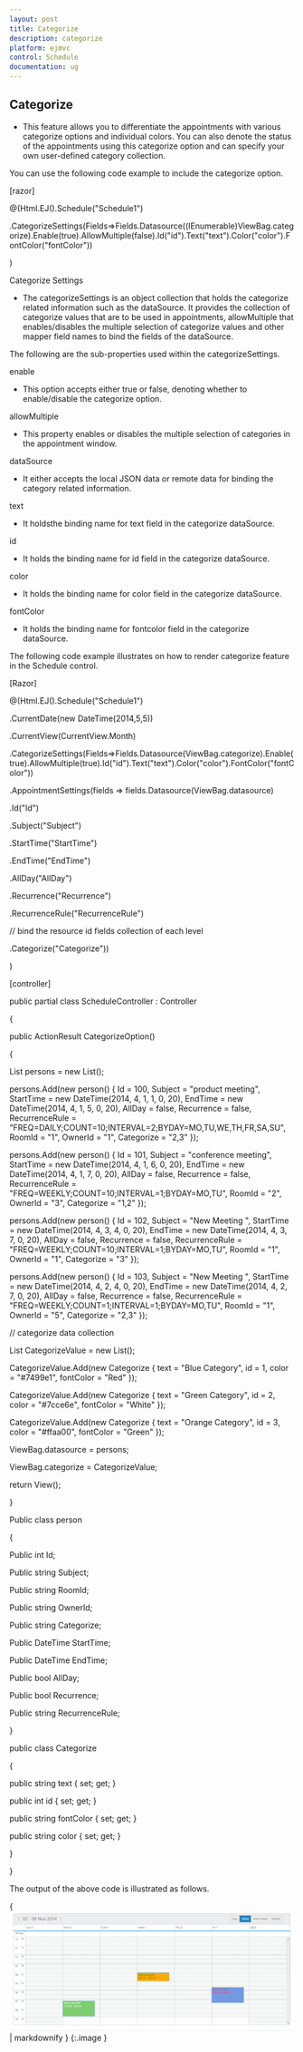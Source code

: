 ```yaml
---
layout: post
title: Categorize
description: categorize	
platform: ejmvc
control: Schedule
documentation: ug
---
```


## Categorize	

* This feature allows you to differentiate the appointments with various categorize options and individual colors. You can also denote the status of the appointments using this categorize option and can specify your own user-defined category collection.

You can use the following code example to include the categorize option.







[razor]

@(Html.EJ().Schedule("Schedule1")

.CategorizeSettings(Fields=>Fields.Datasource((IEnumerable)ViewBag.categorize).Enable(true).AllowMultiple(false).Id("id").Text("text").Color("color").FontColor("fontColor"))

)

Categorize Settings

* The categorizeSettings is an object collection that holds the categorize related information such as the dataSource. It provides the collection of categorize values that are to be used in appointments, allowMultiple that enables/disables the multiple selection of categorize values and other mapper field names to bind the fields of the dataSource. 

The following are the sub-properties used within the categorizeSettings.

enable

* This option accepts either true or false, denoting whether to enable/disable the categorize option.

allowMultiple

* This property enables or disables the multiple selection of categories in the appointment window. 

dataSource

* It either accepts the local JSON data or remote data for binding the category related information. 

text

* It holdsthe binding name for text field in the categorize dataSource.

id

* It holds the binding name for id field in the categorize dataSource.

color

* It holds the binding name for color field in the categorize dataSource.

fontColor

* It holds the binding name for fontcolor field in the categorize dataSource.

The following code example illustrates on how to render categorize feature in the Schedule control.







[Razor]



@(Html.EJ().Schedule("Schedule1")

.CurrentDate(new DateTime(2014,5,5))

.CurrentView(CurrentView.Month)

.CategorizeSettings(Fields=>Fields.Datasource(ViewBag.categorize).Enable(true).AllowMultiple(true).Id("id").Text("text").Color("color").FontColor("fontColor"))

.AppointmentSettings(fields => fields.Datasource(ViewBag.datasource)

.Id("Id")

.Subject("Subject")

.StartTime("StartTime")

.EndTime("EndTime")

.AllDay("AllDay")

.Recurrence("Recurrence")

.RecurrenceRule("RecurrenceRule")

// bind the resource id fields collection of each level

.Categorize("Categorize"))

)





[controller]

public partial class ScheduleController : Controller

{

public ActionResult CategorizeOption()

{

List<person> persons = new List<person>();

persons.Add(new person() { Id = 100, Subject = "product meeting", StartTime = new DateTime(2014, 4, 1, 1, 0, 20), EndTime = new DateTime(2014, 4, 1, 5, 0, 20), AllDay = false, Recurrence = false, RecurrenceRule = "FREQ=DAILY;COUNT=10;INTERVAL=2;BYDAY=MO,TU,WE,TH,FR,SA,SU", RoomId = "1", OwnerId = "1", 	 Categorize = "2,3" });

persons.Add(new person() { Id = 101, Subject = "conference meeting", StartTime = new DateTime(2014, 4, 1, 6, 0, 20), EndTime = new DateTime(2014, 4, 1, 7, 0, 20), AllDay = false, Recurrence = false, RecurrenceRule = "FREQ=WEEKLY;COUNT=10;INTERVAL=1;BYDAY=MO,TU", RoomId = "2", OwnerId = "3", 	 Categorize = "1,2" });

persons.Add(new person() { Id = 102, Subject = "New Meeting ", StartTime = new DateTime(2014, 4, 3, 4, 0, 20), EndTime = new DateTime(2014, 4, 3, 7, 0, 20), AllDay = false, Recurrence = false, RecurrenceRule = "FREQ=WEEKLY;COUNT=10;INTERVAL=1;BYDAY=MO,TU", RoomId = "1", OwnerId = "1", 	 Categorize = "3" });

persons.Add(new person() { Id = 103, Subject = "New Meeting ", StartTime = new DateTime(2014, 4, 2, 4, 0, 20), EndTime = new DateTime(2014, 4, 2, 7, 0, 20), AllDay = false, Recurrence = false, RecurrenceRule = "FREQ=WEEKLY;COUNT=1;INTERVAL=1;BYDAY=MO,TU", RoomId = "1", OwnerId = "5", 	 Categorize = "2,3" });

// categorize data collection

List<Categorize> CategorizeValue = new List<Categorize>();

CategorizeValue.Add(new Categorize { text = "Blue Category", id = 1, color = "#7499e1", fontColor = "Red" });

CategorizeValue.Add(new Categorize { text = "Green Category", id = 2, color = "#7cce6e", fontColor = "White" });

CategorizeValue.Add(new Categorize { text = "Orange Category", id = 3, color = "#ffaa00", fontColor = "Green" });

ViewBag.datasource = persons;

ViewBag.categorize = CategorizeValue;

return View();

}

Public class person

{

Public int Id;

Public string Subject;

Public string RoomId;

Public string OwnerId;

Public string Categorize;

Public DateTime StartTime;

Public DateTime EndTime;

Public bool AllDay;

Public bool Recurrence;

Public string RecurrenceRule;

}



public class Categorize

{

public string text { set; get; }

public int id { set; get; }

public string fontColor { set; get; }

public string color { set; get; }

}

}



The output of the above code is illustrated as follows.

{ ![C:/Users/hariprasanths/Desktop/imagess/123/Capture1.PNG](Categorize_images/Categorize_img1.png) | markdownify }
{:.image }


